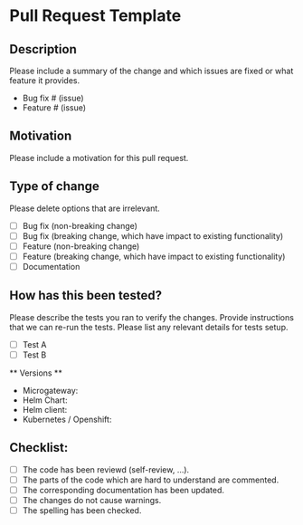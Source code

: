 # Pull Request Template

## Description

Please include a summary of the change and which issues are fixed or what feature it provides.

- Bug fix # (issue)
- Feature # (issue)

## Motivation
Please include a motivation for this pull request.

## Type of change
Please delete options that are irrelevant.

- [ ] Bug fix (non-breaking change)
- [ ] Bug fix (breaking change, which have impact to existing functionality)
- [ ] Feature (non-breaking change)
- [ ] Feature (breaking change, which have impact to existing functionality)
- [ ] Documentation

## How has this been tested?
Please describe the tests you ran to verify the changes. Provide instructions that we can re-run the tests. Please list any relevant details for tests setup.

- [ ] Test A
- [ ] Test B

** Versions **
* Microgateway:
* Helm Chart:
* Helm client:
* Kubernetes / Openshift:

## Checklist:
- [ ] The code has been reviewd (self-review, ...).
- [ ] The parts of the code which are hard to understand are commented.
- [ ] The corresponding documentation has been updated.
- [ ] The changes do not cause warnings.
- [ ] The spelling has been checked.
